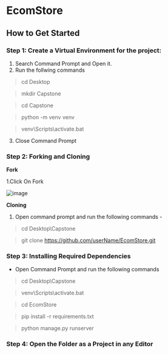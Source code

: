 # EcomStore

## How to Get Started

### Step 1: Create a Virtual Environment for the project:

1. Search Command Prompt and Open it.
2. Run the follwing commands

> cd Desktop

> mkdir Capstone

> cd Capstone

> python -m venv venv

> venv\Scripts\activate.bat

3. Close Command Prompt

### Step 2: Forking and Cloning

**Fork**

1.Click On Fork

![image](https://user-images.githubusercontent.com/80592985/121819125-20659680-cca9-11eb-8687-8c1004c03181.png)


**Cloning**

1. Open command prompt and run the following commands -

> cd Desktop\Capstone
  
> git clone https://github.com/userName/EcomStore.git
  
### Step 3: Installing Required Dependencies

- Open Command Prompt and run the following commands

> cd Desktop\Capstone

> venv\Scripts\activate.bat

> cd EcomStore

> pip install -r requirements.txt

> python manage.py runserver

### Step 4: Open the Folder as a Project in any Editor

